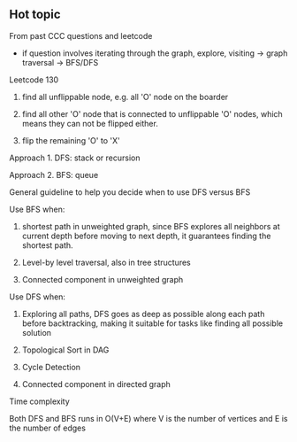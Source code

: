 ## Hot topic
From past CCC questions and leetcode

- if question involves iterating through the graph, explore, visiting -> graph traversal -> BFS/DFS

Leetcode 130
1. find all unflippable node, e.g. all 'O' node on the boarder

2. find all other 'O' node that is connected to unflippable 'O' nodes, which means they can not be flipped either.

3. flip the remaining 'O' to 'X'

Approach 1. DFS: stack or recursion

Approach 2. BFS: queue

General guideline to help you decide when to use DFS versus BFS

Use BFS when:
1. shortest path in unweighted graph, since BFS explores all neighbors at current depth before moving to next depth, it guarantees finding the shortest path.

2. Level-by level traversal, also in tree structures

3. Connected component in unweighted graph

Use DFS when:
1. Exploring all paths, DFS goes as deep as possible along each path before backtracking, making it suitable for tasks like finding all possible solution

2. Topological Sort in DAG

3. Cycle Detection

4. Connected component in directed graph

Time complexity

Both DFS and BFS runs in O(V+E) where V is the number of vertices and E is the number of edges